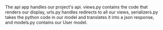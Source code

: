 The api app handles our project's api. views.py contains the code that renders our display, urls.py handles redirects to all our views, serializers.py takes the python code in our model and translates it into a json response, and models.py contains our User model. 